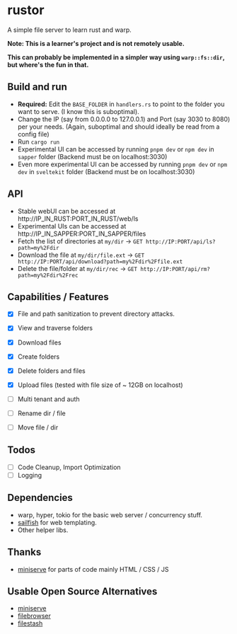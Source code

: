 # rustor
A simple file server to learn rust and warp. 

**Note: This is a learner's project and is not remotely usable.** 

**This can probably be implemented in a simpler way using `warp::fs::dir`, but where's the fun in that.**

## Build and run
* **Required:** Edit the `BASE_FOLDER` in `handlers.rs` to point to the folder you want to serve. (I know this is suboptimal).
* Change the IP (say from 0.0.0.0 to 127.0.0.1) and Port (say 3030 to 8080) per your needs. (Again, suboptimal and should ideally be read from a config file)
* Run `cargo run`
* Experimental UI can be accessed by running `pnpm dev` or `npm dev` in `sapper` folder (Backend must be on localhost:3030)
* Even more experimental UI can be accessed by running `pnpm dev` or `npm dev` in `sveltekit` folder (Backend must be on localhost:3030)

## API
* Stable webUI can be accessed at http://IP_IN_RUST:PORT_IN_RUST/web/ls
* Experimental UIs can be accessed at http://IP_IN_SAPPER:PORT_IN_SAPPER/files
* Fetch the list of directories at `my/dir` -> `GET http://IP:PORT/api/ls?path=my%2Fdir`
* Download the file at `my/dir/file.ext` -> `GET http://IP:PORT/api/download?path=my%2Fdir%2Ffile.ext`
* Delete the file/folder at `my/dir/rec` -> `GET http://IP:PORT/api/rm?path=my%2Fdir%2Frec`

## Capabilities / Features
- [x] File and path sanitization to prevent directory attacks.
- [x] View and traverse folders
- [x] Download files
- [x] Create folders
- [x] Delete folders and files
- [x] Upload files (tested with file size of ~ 12GB on localhost)
- [ ] Multi tenant and auth
- [ ] Rename dir / file
- [ ] Move file / dir


## Todos
- [ ] Code Cleanup, Import Optimization
- [ ] Logging

## Dependencies
* warp, hyper, tokio for the basic web server / concurrency stuff.
* [sailfish](https://github.com/Kogia-sima/sailfish) for web templating.
* Other helper libs.

## Thanks
* [miniserve](https://github.com/svenstaro/miniserve) for parts of code mainly HTML / CSS / JS

## Usable Open Source Alternatives
* [miniserve](https://github.com/svenstaro/miniserve)
* [filebrowser](https://filebrowser.org/)
* [filestash](https://www.filestash.app/)
